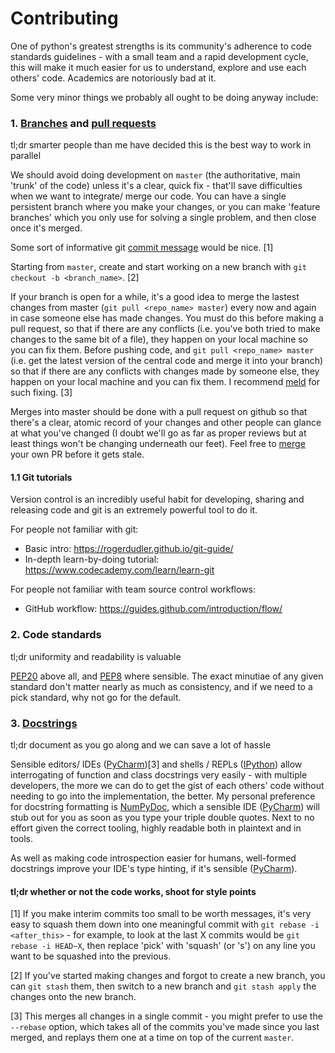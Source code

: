 # Contributing

One of python's greatest strengths is its community's adherence to code standards guidelines - with a small team and a rapid development cycle, this will make it much easier for us to understand, explore and use each others' code. Academics are notoriously bad at it.

Some very minor things we probably all ought to be doing anyway include:

### 1. [Branches](https://help.github.com/articles/about-branches/) and [pull requests](https://help.github.com/articles/about-pull-requests/)

tl;dr smarter people than me have decided this is the best way to work in parallel

We should avoid doing development on `master` (the authoritative, main 'trunk' of the code) unless it's a clear, quick fix - that'll save difficulties when we want to integrate/ merge our code. You can have a single persistent branch where you make your changes, or you can make 'feature branches' which you only use for solving a single problem, and then close once it's merged.

Some sort of informative git [commit message](https://robots.thoughtbot.com/5-useful-tips-for-a-better-commit-message) would be nice. [1]

Starting from `master`, create and start working on a new branch with `git checkout -b <branch_name>`. [2]

If your branch is open for a while, it's a good idea to merge the lastest changes from master (`git pull <repo_name> master`) every now and again in case someone else has made changes. You must do this before making a pull request, so that if there are any conflicts (i.e. you've both tried to make changes to the same bit of a file), they happen on your local machine so you can fix them. Before pushing code, and `git pull <repo_name> master` (i.e. get the latest version of the central code and merge it into your branch) so that if there are any conflicts with changes made by someone else, they happen on your local machine and you can fix them. I recommend [meld](http://meldmerge.org/) for such fixing. [3]

Merges into master should be done with a pull request on github so that there's a clear, atomic record of your changes and other people can glance at what you've changed (I doubt we'll go as far as proper reviews but at least things won't be changing underneath our feet). Feel free to [merge](https://help.github.com/articles/merging-a-pull-request/) your own PR before it gets stale.

#### 1.1 Git tutorials

Version control is an incredibly useful habit for developing, sharing and releasing code and git is an extremely powerful tool to do it.

For people not familiar with git:

- Basic intro: https://rogerdudler.github.io/git-guide/
- In-depth learn-by-doing tutorial: https://www.codecademy.com/learn/learn-git

For people not familiar with team source control workflows:

- GitHub workflow: https://guides.github.com/introduction/flow/

### 2. Code standards

tl;dr uniformity and readability is valuable

[PEP20](https://www.python.org/dev/peps/pep-0020/) above all, and [PEP8](https://www.python.org/dev/peps/pep-0008/) where sensible. The exact minutiae of any given standard don't matter nearly as much as consistency, and if we need to a pick standard, why not go for the default.

### 3. [Docstrings](https://www.python.org/dev/peps/pep-0257/#what-is-a-docstring)

tl;dr document as you go along and we can save a lot of hassle

Sensible editors/ IDEs ([PyCharm](https://www.jetbrains.com/pycharm/))[3] and shells / REPLs ([IPython](https://ipython.org/)) allow interrogating of function and class docstrings very easily - with multiple developers, the more we can do to get the gist of each others' code without needing to go into the implementation, the better. My personal preference for docstring formatting is [NumPyDoc](https://github.com/numpy/numpy/blob/master/doc/HOWTO_DOCUMENT.rst.txt), which a sensible IDE ([PyCharm](https://www.jetbrains.com/pycharm/)) will stub out for you as soon as you type your triple double quotes. Next to no effort given the correct tooling, highly readable both in plaintext and in tools.

As well as making code introspection easier for humans, well-formed docstrings improve your IDE's type hinting, if it's sensible ([PyCharm](https://www.jetbrains.com/pycharm/)).

#### tl;dr whether or not the code works, shoot for style points

[1] If you make interim commits too small to be worth messages, it's very easy to squash them down into one meaningful commit with `git rebase -i <after_this>` - for example, to look at the last X commits would be `git rebase -i HEAD~X`, then replace 'pick' with 'squash' (or 's') on any line you want to be squashed into the previous.

[2] If you've started making changes and forgot to create a new branch, you can `git stash` them, then switch to a new branch and `git stash apply` the changes onto the new branch.

[3] This merges all changes in a single commit - you might prefer to use the `--rebase` option, which takes all of the commits you've made since you last merged, and replays them one at a time on top of the current `master`.
